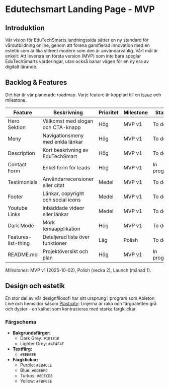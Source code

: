 # Edutechsmart Landing Page - MVP

## Introduktion

Vår vision för EduTechSmarts landningssida sätter en ny standard för vårdutbildning online, genom att förena gamifierad innovation med en estetik som är lika stilrent modern som den är användarvänlig.
Vårt mål är enkelt: Att leverera en första version (MVP) som inte bara speglar EduTechSmarts värderingar, utan också banar vägen för en ny era av digitalt lärande.

## Backlog & Features

Det här är vår planerade roadmap. Varje feature är kopplad till en [issue](https://github.com/maraccus/edutechsmart-landingpage/issues) och milestone.

| Feature             | Beskrivning                        | Prioritet | Milestone | Status      |
| ------------------- | ---------------------------------- | --------- | --------- | ----------- |
| Hero Sektion        | Välkomst med slogan och CTA-knapp  | Hög       | MVP v1    | To do       |
| Meny                | Navigationsmeny med enkla länkar   | Hög       | MVP v1    | To do       |
| Description         | Kort beskrivning av EduTechSmart   | Hög       | MVP v1    | To do       |
| Contact Form        | Enkel form för leads               | Hög       | MVP v1    | In progress |
| Testimonials        | Användarrecensioner eller citat    | Medel     | MVP v1    | To do       |
| Footer              | Länkar, copyright och social icons | Medel     | MVP v1    | To do       |
| Youtube Links       | Inbäddade videor eller länkar      | Medel     | MVP v1    | To do       |
| Dark Mode           | Mörk temaapplikation               | Hög       | MVP v1    | To do       |
| Features-list-thing | Detaljerad lista över funktioner   | Låg       | Polish    | To do       |
| README.md           | Projektöversikt och plan           | Hög       | MVP v1    | In progress |

_Milestones:_ MVP v1 (2025-10-02), Polish (vecka 2), Launch (månad 1).

## Design och estetik

En stor del av vår designfilosofi har sitt ursprung i program som Ableton Live och hemsidor såsom [Plasticity](https://www.plasticity.xyz/): Linjerna är raka och färgpaletten grå och dyster - en kalhet som kontrasteras med starka färgklickar.

### Färgschema

- **Bakgrundsfärger:**
  - Dark Grey: `#1E1E1E`
  - Lighter Grey: `#4F4F4F`
- **Textfärg:**
  - `#EEEEEE`
- **Färgklickar:**
  - Purple: `#EB4CCE`
  - Blue: `#6DE6FC`
  - Turkos: `#8DFCE8`
  - Yellow: `#FBF05E`
